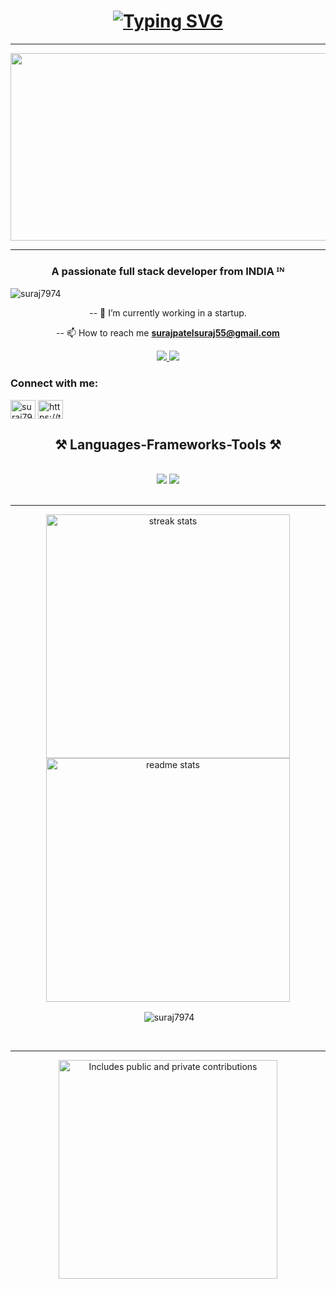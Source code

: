    
<h1 align="center">     
<a href="https://git.io/typing-svg"><img src="https://readme-typing-svg.demolab.com?font=Sans+Serif&size=32&duration=3000&pause=100&random=false&width=435&lines=Hi+there+%F0%9F%91%8B;I'm+Suraj+Patel" alt="Typing SVG" /></a>
</h1><hr>


<div align="center"> <img width="650px" height="300px" src="https://i.pinimg.com/736x/05/77/6c/05776c129fb106d5996f455fb998de01.jpg">  </div><hr>
<h3 align="center">A passionate full stack developer from INDIA ᴵᴺ</h3>

<p align="left"> <img src="https://komarev.com/ghpvc/?username=suraj7974&label=Profile%20views&color=0e75b6&style=flat" alt="suraj7974" /> </p>
<div align="center">
 -- 🔭 I’m currently working in a startup.
  
 -- 📫 How to reach me **surajpatelsuraj55@gmail.com**
  </div>

  <div align="center"> 
  <a href="mailto:surajpatelsuraj55@gmail.com">
    <img src="https://img.shields.io/badge/Gmail-333333?style=for-the-badge&logo=gmail&logoColor=red" />
  </a>
  <a href="https://www.linkedin.com/in/suraj-patel-188701298/" target="_blank">
    <img src="https://img.shields.io/badge/LinkedIn-0077B5?style=for-the-badge&logo=linkedin&logoColor=white" />
  </a>
</div>

<h3 align="left">Connect with me:</h3>
<p align="left">
<a href="https://instagram.com/suraj7974_" target="blank"><img align="center" src="https://raw.githubusercontent.com/dheereshagrwal/colored-icons/f7e587a482aafa9b290d1f757ab0060128f4ff0a/public/icons/instagram/instagram.svg" alt="suraj7974_" height="30" width="40"/></a>
 <a href="https://twitter.com/https://twitter.com/patelsuraj555" target="blank"><img align="center" src="https://raw.githubusercontent.com/johan/svg-cleanups/5bac1ce84167c62770c481146e3511d22a2931c5/logos/twitter.svg" alt="https://twitter.com/patelsuraj555" height="30" width="40" target="_blank" /></a>
</p>

<h2 align="center">⚒️ Languages-Frameworks-Tools ⚒️</h2>
<br/>
<div align="center">
    <img src="https://skillicons.dev/icons?i=linux,ubuntu,react,typescript,bootstrap,html,css,vscode,github,tailwind" />
    <img src="https://skillicons.dev/icons?i=nodejs,python,javascript,mongodb,c,java,nextjs,mysql,flask,tensorflow,pytorch" /><br>
</div>
<br>
<hr>

<div align=center>
   <img width=390 src="https://streak-stats.demolab.com/?user=suraj7974&count_private=true&theme=react&border_radius=10&v=1" alt="streak stats"/>
  <img width=390 src="https://github-readme-stats-salesp07.vercel.app/api?username=suraj7974&count_private=true&show_icons=true&theme=react&rank_icon=github&border_radius=10"                 alt="readme stats" />
  <br/>
 <p>&nbsp;<img align="center" src="https://github-readme-stats.vercel.app/api?username=suraj7974&count_private=true&show_icons=true&locale=en&theme=tokyonight" alt="suraj7974" /></p>
<br>
<hr>

<p>
    <a href="https://vaunt.dev">
        <img src="https://api.vaunt.dev/v1/github/entities/suraj7974/contributions?format=svg&private=true" width="350" title="Includes public and private contributions" />
    </a>
</p>



